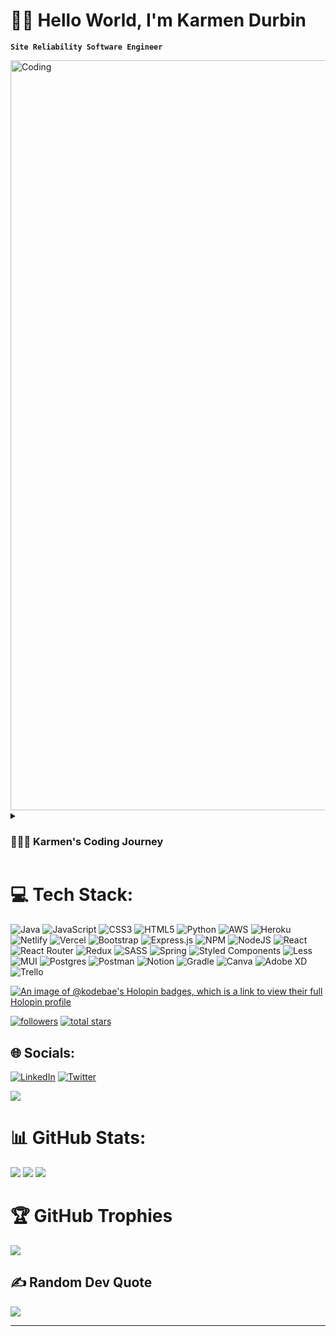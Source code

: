 # 👋🏽 Hello World, I'm Karmen Durbin
**`Site Reliability Software Engineer`**

<img align="center" alt="Coding" width="1200" src="https://media.giphy.com/media/bi6RQ5x3tqoSI/giphy.gif">

<details>
 <summary><h3>👩🏽‍💻 Karmen's Coding Journey</h3></summary>

**Currently:** I'm a Site Reliability Engineer at Coaigo Consulting in Greenville, SC. I have 8 years of experience in a few different areas in tech, Full-Stack Engineering, Digital Marketing, Site Reliability Engineering, and now, a technical lead at Women Who Code Greenville. I thrive in the dynamic realm of ensuring software reliability, enhancing performance, and maintaining availability. So I’ve done a lot of different things. My life long passion is geared toward aerospace and defense engineering. One day I hope to leverage my technical skills to contribute to the future of aviation and space exploration.

**My Past:** My coding journey began in 2015 while pursuing my undergrad degrees in communications and marketing. I am deeply passionate about software engineering, which led me to attend the Web Development program at Bloom Institute of Technology in 2020. There, I gained invaluable expertise in Java, Python, JavaScript, React.js, SpringBoot, RESTful APIs and more. Since then, I have continuously honed my skills, going to coding meetups, and working as a SWE & SRE. In addition to my technical skills, I have provided clients in the Upstate area with Enterprise Design Thinking, SEO/SEM, brand awareness, and other digital development solutions.

**Education:** Right now I am actively refining my coding craftsmanship and currently being Mentored as a "T" shaped engineer at The Agile Learning Institute in Asheville NC. My area of study is Site Reliability Engineering. I believe in continuous learning and development as a loop, while embracing new technologies and methodologies. I invite you to explore my portfolio, where you can see my recent work in action. 

**Fun Fact about me:** I'm a ghost writer for technical blogs. I will be opeing up my calendar and accepting new clients again soon. 

[Check out my portfolio!](https://karmen-durbin-swe.netlify.app/)
 
 </details>


# 💻 Tech Stack:
![Java](https://img.shields.io/badge/java-%23ED8B00.svg?style=for-the-badge&logo=java&logoColor=white) ![JavaScript](https://img.shields.io/badge/javascript-%23323330.svg?style=for-the-badge&logo=javascript&logoColor=%23F7DF1E) ![CSS3](https://img.shields.io/badge/css3-%231572B6.svg?style=for-the-badge&logo=css3&logoColor=white) ![HTML5](https://img.shields.io/badge/html5-%23E34F26.svg?style=for-the-badge&logo=html5&logoColor=white) ![Python](https://img.shields.io/badge/python-3670A0?style=for-the-badge&logo=python&logoColor=ffdd54) ![AWS](https://img.shields.io/badge/AWS-%23FF9900.svg?style=for-the-badge&logo=amazon-aws&logoColor=white) ![Heroku](https://img.shields.io/badge/heroku-%23430098.svg?style=for-the-badge&logo=heroku&logoColor=white) ![Netlify](https://img.shields.io/badge/netlify-%23000000.svg?style=for-the-badge&logo=netlify&logoColor=#00C7B7) ![Vercel](https://img.shields.io/badge/vercel-%23000000.svg?style=for-the-badge&logo=vercel&logoColor=white) ![Bootstrap](https://img.shields.io/badge/bootstrap-%23563D7C.svg?style=for-the-badge&logo=bootstrap&logoColor=white) ![Express.js](https://img.shields.io/badge/express.js-%23404d59.svg?style=for-the-badge&logo=express&logoColor=%2361DAFB) ![NPM](https://img.shields.io/badge/NPM-%23000000.svg?style=for-the-badge&logo=npm&logoColor=white) ![NodeJS](https://img.shields.io/badge/node.js-6DA55F?style=for-the-badge&logo=node.js&logoColor=white) ![React](https://img.shields.io/badge/react-%2320232a.svg?style=for-the-badge&logo=react&logoColor=%2361DAFB) ![React Router](https://img.shields.io/badge/React_Router-CA4245?style=for-the-badge&logo=react-router&logoColor=white) ![Redux](https://img.shields.io/badge/redux-%23593d88.svg?style=for-the-badge&logo=redux&logoColor=white) ![SASS](https://img.shields.io/badge/SASS-hotpink.svg?style=for-the-badge&logo=SASS&logoColor=white) ![Spring](https://img.shields.io/badge/spring-%236DB33F.svg?style=for-the-badge&logo=spring&logoColor=white) ![Styled Components](https://img.shields.io/badge/styled--components-DB7093?style=for-the-badge&logo=styled-components&logoColor=white) ![Less](https://img.shields.io/badge/less-2B4C80?style=for-the-badge&logo=less&logoColor=white) ![MUI](https://img.shields.io/badge/MUI-%230081CB.svg?style=for-the-badge&logo=material-ui&logoColor=white) ![Postgres](https://img.shields.io/badge/postgres-%23316192.svg?style=for-the-badge&logo=postgresql&logoColor=white) ![Postman](https://img.shields.io/badge/Postman-FF6C37?style=for-the-badge&logo=postman&logoColor=white) ![Notion](https://img.shields.io/badge/Notion-%23000000.svg?style=for-the-badge&logo=notion&logoColor=white) ![Gradle](https://img.shields.io/badge/Gradle-02303A.svg?style=for-the-badge&logo=Gradle&logoColor=white) ![Canva](https://img.shields.io/badge/Canva-%2300C4CC.svg?style=for-the-badge&logo=Canva&logoColor=white) ![Adobe XD](https://img.shields.io/badge/Adobe%20XD-470137?style=for-the-badge&logo=Adobe%20XD&logoColor=#FF61F6) ![Trello](https://img.shields.io/badge/Trello-%23026AA7.svg?style=for-the-badge&logo=Trello&logoColor=white)

[![An image of @kodebae's Holopin badges, which is a link to view their full Holopin profile](https://holopin.me/kodebae)](https://holopin.io/@kodebae)

<a href="https://github.com/kodebae?tab=followers">
         <img alt="followers" title="Follow me on Github" src="https://custom-icon-badges.demolab.com/github/followers/kodebae?color=236ad3&labelColor=1155ba&style=for-the-badge&logo=person-add&label=Follow&logoColor=white"/></a>
      <a href="https://github.com/kodebae?tab=repositories&sort=stargazers">
         <img alt="total stars" title="Total stars on GitHub" src="https://custom-icon-badges.demolab.com/github/stars/kodebae?color=55960c&style=for-the-badge&labelColor=488207&logo=star"/></a>

## 🌐 Socials:
[![LinkedIn](https://img.shields.io/badge/LinkedIn-%230077B5.svg?logo=linkedin&logoColor=white)](https://linkedin.com/in/https://www.linkedin.com/in/karmen-kristina-durbin/) [![Twitter](https://img.shields.io/badge/Twitter-%231DA1F2.svg?logo=Twitter&logoColor=white)](https://twitter.com/https://twitter.com/karmen_durbin)

[![](https://visitcount.itsvg.in/api?id=kodebae&icon=0&color=0)](https://visitcount.itsvg.in)

# 📊 GitHub Stats:
![](https://github-readme-stats.vercel.app/api?username=kodebae&theme=midnight-purple&hide_border=false&include_all_commits=true&count_private=true)
![](https://github-readme-streak-stats.herokuapp.com/?user=kodebae&theme=midnight-purple&hide_border=false)
![](https://github-readme-stats.vercel.app/api/top-langs/?username=kodebae&theme=midnight-purple&hide_border=false&include_all_commits=true&count_private=true&layout=compact)

# 🏆 GitHub Trophies
![](https://github-profile-trophy.vercel.app/?username=kodebae&theme=discord&no-frame=false&no-bg=true&margin-w=4)

## ✍️ Random Dev Quote
![](https://quotes-github-readme.vercel.app/api?type=horizontal&theme=radical)

---



